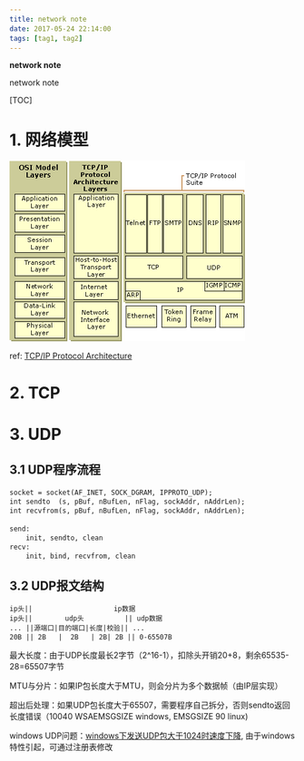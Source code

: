 ```yaml
---
title: network note
date: 2017-05-24 22:14:00
tags: [tag1, tag2]
---
```


**network note**

network note

<!--more-->

[TOC]

# 1. 网络模型

![network-NetworkModelLayers](network-NetworkModelLayers.gif)

ref: [TCP/IP Protocol Architecture](https://technet.microsoft.com/en-us/library/cc958821.aspx)

# 2. TCP



# 3. UDP

## 3.1 UDP程序流程

```
socket = socket(AF_INET, SOCK_DGRAM, IPPROTO_UDP);
int sendto  (s, pBuf, nBufLen, nFlag, sockAddr, nAddrLen);
int recvfrom(s, pBuf, nBufLen, nFlag, sockAddr, nAddrLen);

send:
	init, sendto, clean
recv:
	init, bind, recvfrom, clean
```

## 3.2 UDP报文结构

```
ip头||                    ip数据
ip头||        udp头          || udp数据
... ||源端口|目的端口|长度|校验|| ...
20B || 2B   |  2B   | 2B| 2B || 0-65507B
```

最大长度：由于UDP长度最长2字节（2^16-1），扣除头开销20+8，剩余65535-28=65507字节

MTU与分片：如果IP包长度大于MTU，则会分片为多个数据帧（由IP层实现）

超出后处理：如果UDP包长度大于65507，需要程序自己拆分，否则sendto返回长度错误（10040 WSAEMSGSIZE windows, EMSGSIZE 90 linux)

windows UDP问题：[windows下发送UDP包大于1024时速度下降](https://blog.csdn.net/wanglx_/article/details/53534804), 由于windows特性引起，可通过注册表修改